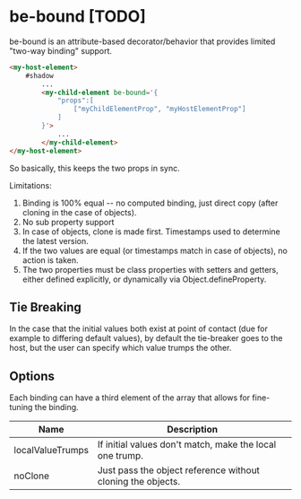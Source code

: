 # be-bound [TODO]

be-bound is an attribute-based decorator/behavior that provides limited "two-way binding" support. 

```html
<my-host-element>
    #shadow
        ...
        <my-child-element be-bound='{
            "props":[
                ["myChildElementProp", "myHostElementProp"]
            ]
        }'>
            ...
        </my-child-element>
</my-host-element>
```

So basically, this keeps the two props in sync. 

Limitations:

1.  Binding is 100% equal -- no computed binding, just direct copy (after cloning in the case of objects).  
2.  No sub property support
3.  In case of objects, clone is made first.  Timestamps used to determine the latest version.
4.  If the two values are equal (or timestamps match in case of objects), no action is taken.
5.  The two properties must be class properties with setters and getters, either defined explicitly, or dynamically via Object.defineProperty.

## Tie Breaking


In the case that the initial values both exist at point of contact (due for example to differing default values), by default the tie-breaker goes to the host, but the user can specify which value trumps the other.

## Options

Each binding can have a third element of the array that allows for fine-tuning the binding.

<table>
<thead>
<tr>
    <th>Name</th>
    <th>Description</th>
</tr>
</thead>
<tbody>
    <tr>
        <td>localValueTrumps</td>
        <td>If initial values don't match, make the local one trump.</td>
    </tr>
    <tr>
        <td>noClone</td>
        <td>Just pass the object reference without cloning the objects.</td>
    </tr>
</tbody>
</table>

